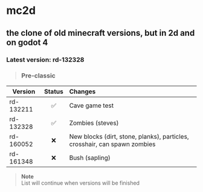 # mc2d
## the clone of old minecraft versions, but in 2d and on godot 4

### Latest version: rd-132328
> ### Pre-classic
| Version      | Status             | Changes             |
| -------------| :----------------: | :-----------------  |
| rd-132211    | :white_check_mark: | Cave game test      |
| rd-132328    | :white_check_mark: | Zombies (steves)    |
| rd-160052    | :x:                | New blocks (dirt, stone, planks), particles, crosshair, can spawn zombies |
| rd-161348    | :x:                | Bush (sapling)      |

> **Note** <br/>
List will continue when versions will be finished
